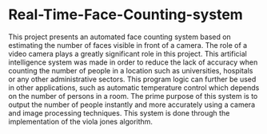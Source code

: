 # Real-Time-Face-Counting-system
This project presents an automated face counting system based on estimating the number of faces visible in front of a camera.   The role of a video camera plays a greatly significant role in this project. This artificial intelligence system was made in order to reduce the lack of accuracy when counting the number of people in a location such as universities, hospitals or any other administrative sectors. This program logic can further be used in other applications, such as automatic temperature control which depends on the number of persons in a room. The prime purpose of this system is to output the number of people instantly and more accurately using a camera and image processing techniques. This system is done through the implementation of the viola jones algorithm.  
